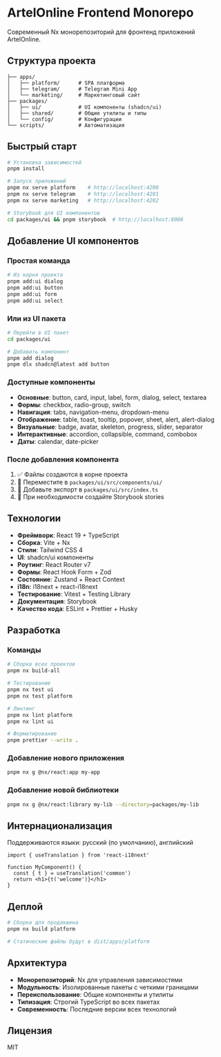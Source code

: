 # ArtelOnline Frontend Monorepo

Современный Nx монорепозиторий для фронтенд приложений ArtelOnline.

## Структура проекта

```
├── apps/
│   ├── platform/      # SPA платформа
│   ├── telegram/      # Telegram Mini App
│   └── marketing/     # Маркетинговый сайт
├── packages/
│   ├── ui/            # UI компоненты (shadcn/ui)
│   ├── shared/        # Общие утилиты и типы
│   └── config/        # Конфигурации
└── scripts/           # Автоматизация
```

## Быстрый старт

```bash
# Установка зависимостей
pnpm install

# Запуск приложений
pnpm nx serve platform    # http://localhost:4200
pnpm nx serve telegram    # http://localhost:4201
pnpm nx serve marketing   # http://localhost:4202

# Storybook для UI компонентов
cd packages/ui && pnpm storybook  # http://localhost:6006
```

## Добавление UI компонентов

### Простая команда

```bash
# Из корня проекта
pnpm add:ui dialog
pnpm add:ui button
pnpm add:ui form
pnpm add:ui select
```

### Или из UI пакета

```bash
# Перейти в UI пакет
cd packages/ui

# Добавить компонент
pnpm add dialog
pnpm dlx shadcn@latest add button
```

### Доступные компоненты

- **Основные**: button, card, input, label, form, dialog, select, textarea
- **Формы**: checkbox, radio-group, switch
- **Навигация**: tabs, navigation-menu, dropdown-menu
- **Отображение**: table, toast, tooltip, popover, sheet, alert, alert-dialog
- **Визуальные**: badge, avatar, skeleton, progress, slider, separator
- **Интерактивные**: accordion, collapsible, command, combobox
- **Даты**: calendar, date-picker

### После добавления компонента

1. ✅ Файлы создаются в корне проекта
2. 📁 Переместите в `packages/ui/src/components/ui/`
3. 📝 Добавьте экспорт в `packages/ui/src/index.ts`
4. 🧪 При необходимости создайте Storybook stories

## Технологии

- **Фреймворк**: React 19 + TypeScript
- **Сборка**: Vite + Nx
- **Стили**: Tailwind CSS 4
- **UI**: shadcn/ui компоненты
- **Роутинг**: React Router v7
- **Формы**: React Hook Form + Zod
- **Состояние**: Zustand + React Context
- **i18n**: i18next + react-i18next
- **Тестирование**: Vitest + Testing Library
- **Документация**: Storybook
- **Качество кода**: ESLint + Prettier + Husky

## Разработка

### Команды

```bash
# Сборка всех проектов
pnpm nx build-all

# Тестирование
pnpm nx test ui
pnpm nx test platform

# Линтинг
pnpm nx lint platform
pnpm nx lint ui

# Форматирование
pnpm prettier --write .
```

### Добавление нового приложения

```bash
pnpm nx g @nx/react:app my-app
```

### Добавление новой библиотеки

```bash
pnpm nx g @nx/react:library my-lib --directory=packages/my-lib
```

## Интернационализация

Поддерживаются языки: русский (по умолчанию), английский

```tsx
import { useTranslation } from 'react-i18next'

function MyComponent() {
  const { t } = useTranslation('common')
  return <h1>{t('welcome')}</h1>
}
```

## Деплой

```bash
# Сборка для продакшена
pnpm nx build platform

# Статические файлы будут в dist/apps/platform
```

## Архитектура

- **Монорепозиторий**: Nx для управления зависимостями
- **Модульность**: Изолированные пакеты с четкими границами
- **Переиспользование**: Общие компоненты и утилиты
- **Типизация**: Строгий TypeScript во всех пакетах
- **Современность**: Последние версии всех технологий

## Лицензия

MIT
